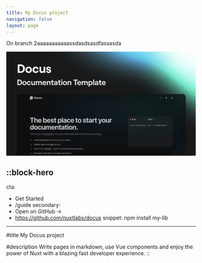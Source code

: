 ```yaml
---
title: My Docus project
navigation: false
layout: page
---
```


On branch 2aaaaaaaaaaassdasdsasdfassasda

![docus.png](/articles/docus.png)

::block-hero
---
cta:
  - Get Started
  - /guide
secondary:
  - Open on GitHub →
  - https://github.com/nuxtlabs/docus
snippet: npm install my-lib
---

#title
My Docus project

#description
Write pages in markdown, use Vue components and enjoy the power of Nuxt with a blazing fast developer experience.
::
